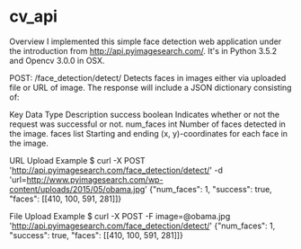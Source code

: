 # cv_api

Overview
I implemented this simple face detection web application under the introduction from http://api.pyimagesearch.com/. It's in Python 3.5.2 and Opencv 3.0.0 in OSX.  

POST: /face_detection/detect/
Detects faces in images either via uploaded file or URL of image. The response will include a JSON dictionary consisting of:

Key	Data Type	Description
success	boolean	Indicates whether or not the request was successful or not.
num_faces	int	Number of faces detected in the image.
faces	list	Starting and ending (x, y)-coordinates for each face in the image.

URL Upload Example
$ curl -X POST 'http://api.pyimagesearch.com/face_detection/detect/' -d 'url=http://www.pyimagesearch.com/wp-content/uploads/2015/05/obama.jpg'
{"num_faces": 1, "success": true, "faces": [[410, 100, 591, 281]]}

File Upload Example
$ curl -X POST -F image=@obama.jpg 'http://api.pyimagesearch.com/face_detection/detect/'
{"num_faces": 1, "success": true, "faces": [[410, 100, 591, 281]]}
